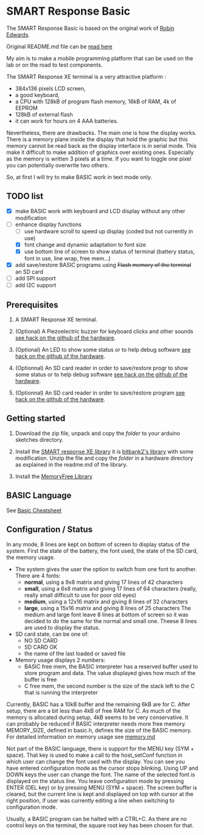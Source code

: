SMART Response Basic
=============

The SMART Response Basic is based on the original work of [Robin Edwards](https://github.com/robinhedwards/ArduinoBASIC).

Original README.md file can be [read here](README_original.md)

My aim is to make a mobile programming platform that can be used on the lab or on the road to test components.

The SMART Response XE terminal is a very attractive platform :
* 384x136 pixels LCD screen,
* a good keyboard,
* a CPU with 128kB of program flash memory, 16kB of RAM, 4k of EEPROM
* 128kB of external flash
* it can work for hours on 4 AAA batteries.

Nevertheless, there are drawbacks. The main one is how the display works. There is a memory plane inside the display that hold the graphic but this memory cannot be read back as the display interface is in serial mode. This make it difficult to make addition of graphics over existing ones. Especially as the memory is written 3 pixels at a time. If you want to toggle one pixel you can potentially overwrite two others.

So, at first I will try to make BASIC work in text mode only.

TODO list
----------
- [x] make BASIC work with keyboard and LCD display without any other modification
- [ ] enhance display functions
  - [ ] use hardware scroll to speed up display (coded but not currently in use)
  - [x] font change and dynamic adaptation to font size
  - [x] use bottom line of screen to show status of terminal (battery status, font in use, line wrap, free mem...)
- [x] add save/restore BASIC programs using ~~Flash memory of the terminal~~ an SD card
- [ ] add SPI support
- [ ] add I2C support

Prerequisites
-------------
1. A SMART Response XE terminal.

2. (Optional) A Piezoelectric buzzer for keyboard clicks and other sounds [see hack on the github of the hardware](https://github.com/fdufnews/SMART-Response-XE-schematics).

3. (Optional) An LED to show some status or to help debug software [see hack on the github of the hardware](https://github.com/fdufnews/SMART-Response-XE-schematics).

4. (Optionnal) An SD card reader in order to save/restore progr to show some status or to help debug software [see hack on the github of the hardware](https://github.com/fdufnews/SMART-Response-XE-schematics).

5. (Optionnal) An SD card reader in order to save/restore program [see hack on the github of the hardware](https://github.com/fdufnews/SMART-Response-XE-schematics).

   

Getting started
-------------

1. Download the zip file, unpack and copy the *folder* to your arduino sketches directory.

2. Install the [SMART response XE library](https://github.com/fdufnews/SMART-Response-XE-Low_level) it is [bitbank2's library](https://github.com/bitbank2/SmartResponseXE) with some modification. Unzip the file and copy the *folder* in a hardware directory as explained in the readme.md of the library.
3. Install the [MemoryFree Library](https://github.com/McNeight/MemoryFree)

BASIC Language
--------------
See [Basic Cheatsheet](BasicCheatsheet.md)


Configuration / Status
-------------
In any mode, 8 lines are kept on bottom of screen to display status of the system.
First the state of the battery, the font used, the state of the SD card, the memory usage.

* The system gives the user the option to switch from one font to another. There are 4 fonts:
  * **normal**, using a 9x8 matrix and giving 17 lines of 42 characters
  * **small**, using a 6x8 matrix and giving 17 lines of 64 characters (really, really small difficult to use for poor old eyes)
  * **medium**, using a 12x16 matrix and giving 8 lines of 32 characters
  * **large**, using a 15x16 matrix and giving 8 lines of 25 characters
The medium and large font leave 8 lines at bottom of screen so it was decided to do the same for the normal and small one. Theese 8 lines are used to display the status.
* SD card state, can be one of:
  * NO SD CARD
  * SD CARD OK
  * the name of the last loaded or saved file 
* Memory usage displays 2 numbers:
  * BASIC free mem, the BASIC interpreter has a reserved buffer used to store program and data. The value displayed gives how much of the buffer is free
  * C free mem, the second number is the size of the stack left to the C that is running the interpreter

Currently, BASIC has a 10kB buffer and the remaining 6kB are for C. After setup, there are a bit less than 4kB of free RAM for C. As much of the memory is allocated during setup, 4kB seems to be very conservative. It can probably be reduced if BASIC interpreter needs more free memory. MEMORY_SIZE, defined in basic.h, defines the size of the BASIC memory. For detailed information on memory usage see [memory.md](memory.md)

Not part of the BASIC language, there is support for the MENU key (SYM + space).
That key is used to make a call to the host_setConf function in which user can change the font used with the display.
You can see you have entered configuration mode as the cursor stops blinking. Using UP and DOWN keys the user can change the font. The name of the selected font is displayed on the status line.
You leave configuration mode by pressing ENTER (DEL key) or by pressing MENU (SYM + space).
The screen buffer is cleared, but the current line is kept and displayed on top with cursor at the right position, if user was currently editing a line when switching to configuration mode.

Usually, a BASIC program can be halted with a CTRL+C. As there are no control keys on the terminal, the square root key has been chosen for that.
